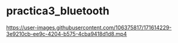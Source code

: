 # practica3_bluetooth

https://user-images.githubusercontent.com/106375817/171614229-3e9210cb-ee9c-4204-b575-4cba9418d1d8.mp4

